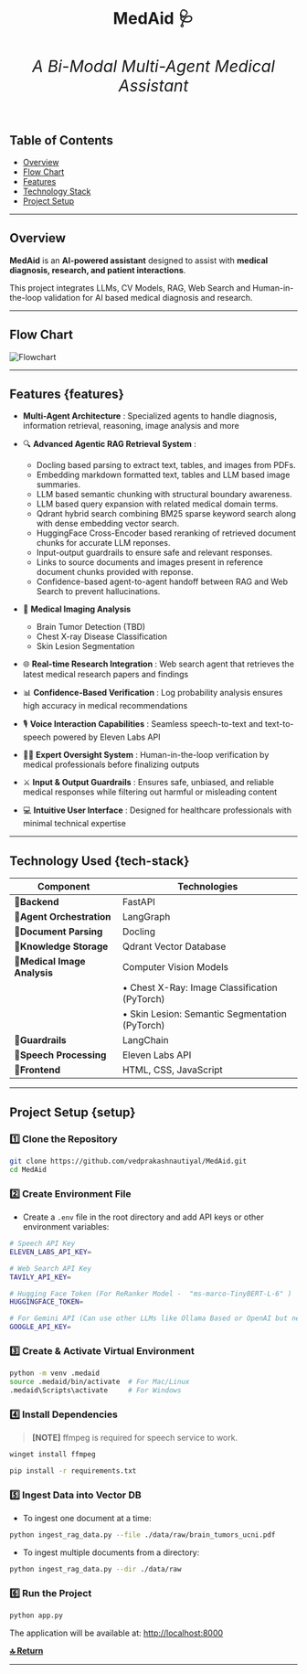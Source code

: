 <h1 align="center"><strong>MedAid 🩺 <h6 align="center">A Bi-Modal Multi-Agent Medical Assistant</h6></strong></h1>

## Table of Contents

- [Overview](#overview)
- [Flow Chart](#flowchart)
- [Features](#features)
- [Technology Stack](#tech-stack)
- [Project Setup](#setup)

---

## Overview 

**MedAid** is an **AI-powered assistant** designed to assist with **medical diagnosis, research, and patient interactions**.

This project integrates LLMs, CV Models, RAG, Web Search and Human-in-the-loop validation for AI based medical diagnosis and research.

---

## Flow Chart

![Flowchart](assets/flowchart.svg)

---

## Features {features}

- **Multi-Agent Architecture** : Specialized agents to handle diagnosis, information retrieval, reasoning, image analysis and more
- 🔍 **Advanced Agentic RAG Retrieval System** :

  - Docling based parsing to extract text, tables, and images from PDFs.
  - Embedding markdown formatted text, tables and LLM based image summaries.
  - LLM based semantic chunking with structural boundary awareness.
  - LLM based query expansion with related medical domain terms.
  - Qdrant hybrid search combining BM25 sparse keyword search along with dense embedding vector search.
  - HuggingFace Cross-Encoder based reranking of retrieved document chunks for accurate LLM reponses.
  - Input-output guardrails to ensure safe and relevant responses.
  - Links to source documents and images present in reference document chunks provided with reponse.
  - Confidence-based agent-to-agent handoff between RAG and Web Search to prevent hallucinations.
- 🏥 **Medical Imaging Analysis**

  - Brain Tumor Detection (TBD)
  - Chest X-ray Disease Classification
  - Skin Lesion Segmentation
- 🌐 **Real-time Research Integration** : Web search agent that retrieves the latest medical research papers and findings
- 📊 **Confidence-Based Verification** : Log probability analysis ensures high accuracy in medical recommendations
- 🎙️ **Voice Interaction Capabilities** : Seamless speech-to-text and text-to-speech powered by Eleven Labs API
- 👩‍⚕️ **Expert Oversight System** : Human-in-the-loop verification by medical professionals before finalizing outputs
- ⚔️ **Input & Output Guardrails** : Ensures safe, unbiased, and reliable medical responses while filtering out harmful or misleading content
- 💻 **Intuitive User Interface** : Designed for healthcare professionals with minimal technical expertise

---

## Technology Used {tech-stack}

| Component                          | Technologies                                    |
| ---------------------------------- | ----------------------------------------------- |
| 🔹**Backend**                | FastAPI                                         |
| 🔹**Agent Orchestration**    | LangGraph                                       |
| 🔹**Document Parsing**       | Docling                                         |
| 🔹**Knowledge Storage**      | Qdrant Vector Database                          |
| 🔹**Medical Image Analysis** | Computer Vision Models                          |
|                                    | • Chest X-Ray: Image Classification (PyTorch)  |
|                                    | • Skin Lesion: Semantic Segmentation (PyTorch) |
| 🔹**Guardrails**             | LangChain                                       |
| 🔹**Speech Processing**      | Eleven Labs API                                 |
| 🔹**Frontend**               | HTML, CSS, JavaScript                           |

---

## Project Setup {setup}

### 1️⃣ Clone the Repository

```bash
git clone https://github.com/vedprakashnautiyal/MedAid.git
cd MedAid
```

### 2️⃣ Create Environment File

- Create a `.env` file in the root directory and add API keys or other environment variables:

```bash
# Speech API Key 
ELEVEN_LABS_API_KEY=

# Web Search API Key
TAVILY_API_KEY=

# Hugging Face Token (For ReRanker Model -  "ms-marco-TinyBERT-L-6" )
HUGGINGFACE_TOKEN=

# For Gemini API (Can use other LLMs like Ollama Based or OpenAI but need code modification)
GOOGLE_API_KEY=
```

### 3️⃣ Create & Activate Virtual Environment

```bash
python -m venv .medaid
source .medaid/bin/activate  # For Mac/Linux
.medaid\Scripts\activate     # For Windows  
```

### 4️⃣ Install Dependencies

> **[NOTE]**
> ffmpeg is required for speech service to work.

```bash
winget install ffmpeg
```

```bash
pip install -r requirements.txt  
```

### 5️⃣ Ingest Data into Vector DB

- To ingest one document at a time:

```bash
python ingest_rag_data.py --file ./data/raw/brain_tumors_ucni.pdf
```

- To ingest multiple documents from a directory:

```bash
python ingest_rag_data.py --dir ./data/raw
```

### 6️⃣ Run the Project

```bash
python app.py
```

The application will be available at: [http://localhost:8000](http://localhost:8000)

[**🔝 Return**](#top)

---
